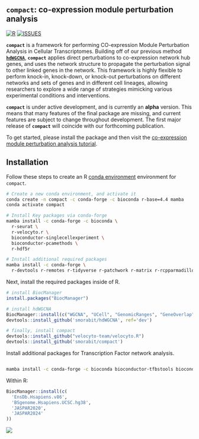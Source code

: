 ## **`compact`**: co-expression module perturbation analysis 

[![R](https://img.shields.io/github/r-package/v/smorabit/compact)](https://github.com/smorabit/compact/tree/main)
[![ISSUES](https://img.shields.io/github/issues/smorabit/compact)](https://github.com/smorabit/compact/issues)

**`compact`** is a framework for performing CO-expression Module Perturbation Analysis in Cellular Transcriptomes. Building off of our previous method [**`hdWGCNA`**](https://smorabit.github.io/hdWGCNA/), **`compact`** applies direct perturbations to co-expression network hub genes, and uses the network structure to propagate the perturbation signal to other linked genes in the network. This framework is highly flexible to perform knock-in, knock-down, or knock-out perturbations on different networks and sets of genes and in different cell lineages, allowing researchers to explore a wide range of strategies mimicking various experimental conditions and interventions.

**`compact`** is under active development, and is currently an **alpha** version. This means that many features of the final package are missing, and current features are subject to change throughout development. The first major release of **`compact`** will coincide with our forthcoming publication.

To get started, please install the package and then visit the [co-expression module perturbation analysis tutorial](https://smorabit.github.io/compact/articles/basic_tutorial.html).

## Installation

Follow these steps to create an R [conda environment](https://docs.conda.io/en/latest/) environment for `compact`. 

```bash
# Create a new conda environment, and activate it
conda create -n compact -c conda-forge -c bioconda r-base=4.4 mamba
conda activate compact

# Install Key packages via conda-forge
mamba install -c conda-forge -c bioconda \
  r-seurat \
  r-velocyto.r \
  bioconductor-singlecellexperiment \
  bioconductor-pcamethods \
  r-hdf5r

# Install additional required packages
mamba install -c conda-forge \
  r-devtools r-remotes r-tidyverse r-patchwork r-matrix r-rcpparmadillo r-ggpubr r-lme4 r-nloptr r-rstatix r-car r-pbkrtest r-ggrastr

```

Next, install the required packages inside of R.

```r
# install BiocManager 
install.packages("BiocManager")

# install hdWGCNA
BiocManager::install(c("WGCNA", "UCell", "GenomicRanges", "GeneOverlap"))
devtools::install_github('smorabit/hdWGCNA', ref='dev')

# finally, install compact
devtools::install_github("velocyto-team/velocyto.R")
devtools::install_github('smorabit/compact')
```

Install additional packages for Transcription Factor network analysis.

```bash

mamba install -c conda-forge -c bioconda bioconductor-tfbstools bioconductor-rtracklayer bioconductor-genomicranges bioconductor-motifmatchr

```

Within R:
```r 
BiocManager::install(c(
  'EnsDb.Hsapiens.v86',
  'BSgenome.Hsapiens.UCSC.hg38',
  'JASPAR2020',
  'JASPAR2024'
)) 
```

![](man/figures/COMPACT_Pipeline.png)
